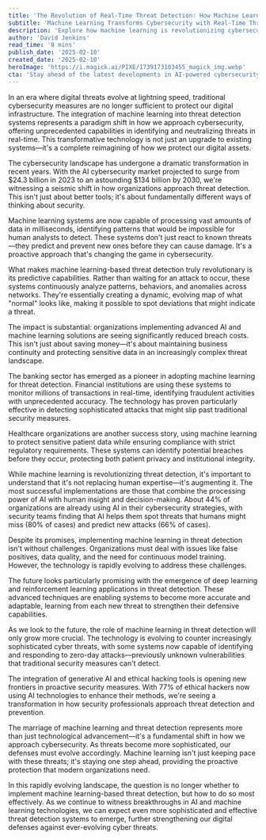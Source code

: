 ```yaml
---
title: 'The Revolution of Real-Time Threat Detection: How Machine Learning is Reshaping Cybersecurity'
subtitle: 'Machine Learning Transforms Cybersecurity with Real-Time Threat Detection'
description: 'Explore how machine learning is revolutionizing cybersecurity through real-time threat detection. With AI cybersecurity markets projected to reach $134 billion by 2030, organizations are witnessing unprecedented capabilities in identifying and neutralizing digital threats. Learn how predictive analytics and AI are transforming how we protect digital assets in an era of evolving cyber threats.'
author: 'David Jenkins'
read_time: '8 mins'
publish_date: '2025-02-10'
created_date: '2025-02-10'
heroImage: 'https://i.magick.ai/PIXE/1739173103455_magick_img.webp'
cta: 'Stay ahead of the latest developments in AI-powered cybersecurity. Follow us on LinkedIn for expert insights and updates on how machine learning is revolutionizing threat detection.'
---
```


In an era where digital threats evolve at lightning speed, traditional cybersecurity measures are no longer sufficient to protect our digital infrastructure. The integration of machine learning into threat detection systems represents a paradigm shift in how we approach cybersecurity, offering unprecedented capabilities in identifying and neutralizing threats in real-time. This transformative technology is not just an upgrade to existing systems—it's a complete reimagining of how we protect our digital assets.

The cybersecurity landscape has undergone a dramatic transformation in recent years. With the AI cybersecurity market projected to surge from $24.3 billion in 2023 to an astounding $134 billion by 2030, we're witnessing a seismic shift in how organizations approach threat detection. This isn't just about better tools; it's about fundamentally different ways of thinking about security.

Machine learning systems are now capable of processing vast amounts of data in milliseconds, identifying patterns that would be impossible for human analysts to detect. These systems don't just react to known threats—they predict and prevent new ones before they can cause damage. It's a proactive approach that's changing the game in cybersecurity.

What makes machine learning-based threat detection truly revolutionary is its predictive capabilities. Rather than waiting for an attack to occur, these systems continuously analyze patterns, behaviors, and anomalies across networks. They're essentially creating a dynamic, evolving map of what "normal" looks like, making it possible to spot deviations that might indicate a threat.

The impact is substantial: organizations implementing advanced AI and machine learning solutions are seeing significantly reduced breach costs. This isn't just about saving money—it's about maintaining business continuity and protecting sensitive data in an increasingly complex threat landscape.

The banking sector has emerged as a pioneer in adopting machine learning for threat detection. Financial institutions are using these systems to monitor millions of transactions in real-time, identifying fraudulent activities with unprecedented accuracy. The technology has proven particularly effective in detecting sophisticated attacks that might slip past traditional security measures.

Healthcare organizations are another success story, using machine learning to protect sensitive patient data while ensuring compliance with strict regulatory requirements. These systems can identify potential breaches before they occur, protecting both patient privacy and institutional integrity.

While machine learning is revolutionizing threat detection, it's important to understand that it's not replacing human expertise—it's augmenting it. The most successful implementations are those that combine the processing power of AI with human insight and decision-making. About 44% of organizations are already using AI in their cybersecurity strategies, with security teams finding that AI helps them spot threats that humans might miss (80% of cases) and predict new attacks (66% of cases).

Despite its promises, implementing machine learning in threat detection isn't without challenges. Organizations must deal with issues like false positives, data quality, and the need for continuous model training. However, the technology is rapidly evolving to address these challenges.

The future looks particularly promising with the emergence of deep learning and reinforcement learning applications in threat detection. These advanced techniques are enabling systems to become more accurate and adaptable, learning from each new threat to strengthen their defensive capabilities.

As we look to the future, the role of machine learning in threat detection will only grow more crucial. The technology is evolving to counter increasingly sophisticated cyber threats, with some systems now capable of identifying and responding to zero-day attacks—previously unknown vulnerabilities that traditional security measures can't detect.

The integration of generative AI and ethical hacking tools is opening new frontiers in proactive security measures. With 77% of ethical hackers now using AI technologies to enhance their methods, we're seeing a transformation in how security professionals approach threat detection and prevention.

The marriage of machine learning and threat detection represents more than just technological advancement—it's a fundamental shift in how we approach cybersecurity. As threats become more sophisticated, our defenses must evolve accordingly. Machine learning isn't just keeping pace with these threats; it's staying one step ahead, providing the proactive protection that modern organizations need.

In this rapidly evolving landscape, the question is no longer whether to implement machine learning-based threat detection, but how to do so most effectively. As we continue to witness breakthroughs in AI and machine learning technologies, we can expect even more sophisticated and effective threat detection systems to emerge, further strengthening our digital defenses against ever-evolving cyber threats.